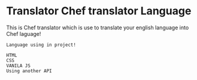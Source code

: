 # Translator Chef translator Language

This is Chef translator which is use to translate your english language into Chef  laguage!

    Language using in project!

    HTML
    CSS
    VANILA JS
    Using another API
